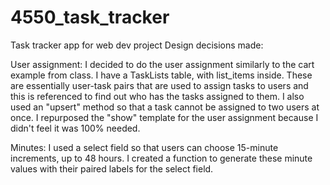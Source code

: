 # 4550_task_tracker
Task tracker app for web dev project
Design decisions made:

User assignment: I decided to do the user assignment similarly to the cart example from class. I have a TaskLists table, with list_items inside. These are essentially user-task pairs that are used to assign tasks to users and this is referenced to find out who has the tasks assigned to them. I also used an "upsert" method so that a task cannot be assigned to two users at once. I repurposed the "show" template for the user assignment because I didn't feel it was 100% needed.

Minutes: I used a select field so that users can choose 15-minute increments, up to 48 hours. I created a function to generate these minute values with their paired labels for the select field.


